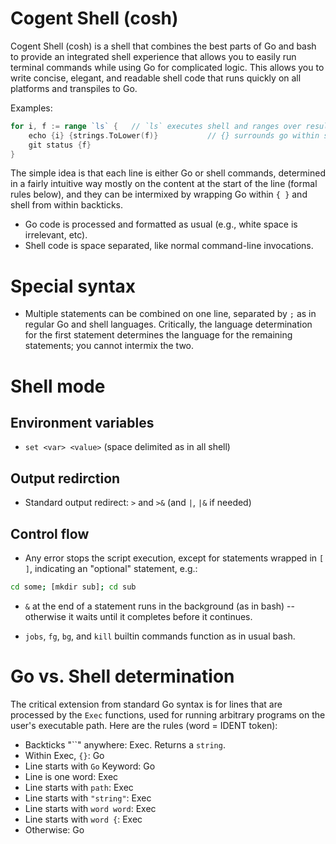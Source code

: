 # Cogent Shell (cosh)

Cogent Shell (cosh) is a shell that combines the best parts of Go and bash to provide an integrated shell experience that allows you to easily run terminal commands while using Go for complicated logic. This allows you to write concise, elegant, and readable shell code that runs quickly on all platforms and transpiles to Go.

Examples:

```go
for i, f := range `ls` {   // `ls` executes shell and ranges over result
    echo {i} {strings.ToLower(f)}           // {} surrounds go within shell
    git status {f}
}
```

The simple idea is that each line is either Go or shell commands, determined in a fairly intuitive way mostly on the content at the start of the line (formal rules below), and they can be intermixed by wrapping Go within `{ }` and shell from within backticks. 

* Go code is processed and formatted as usual (e.g., white space is irrelevant, etc).
* Shell code is space separated, like normal command-line invocations.

# Special syntax

* Multiple statements can be combined on one line, separated by `;` as in regular Go and shell languages.  Critically, the language determination for the first statement determines the language for the remaining statements; you cannot intermix the two.

# Shell mode

## Environment variables

* `set <var> <value>` (space delimited as in all shell)

## Output redirction

* Standard output redirect: `>` and `>&` (and `|`, `|&` if needed)

## Control flow

* Any error stops the script execution, except for statements wrapped in `[ ]`, indicating an "optional" statement, e.g.:

```sh
cd some; [mkdir sub]; cd sub
```

* `&` at the end of a statement runs in the background (as in bash) -- otherwise it waits until it completes before it continues.

* `jobs`, `fg`, `bg`, and `kill` builtin commands function as in usual bash.

# Go vs. Shell determination

The critical extension from standard Go syntax is for lines that are processed by the `Exec` functions, used for running arbitrary programs on the user's executable path.  Here are the rules (word = IDENT token):

* Backticks "``" anywhere:  Exec.  Returns a `string`.
* Within Exec, `{}`: Go
* Line starts with `Go` Keyword: Go
* Line is one word: Exec
* Line starts with `path`: Exec
* Line starts with `"string"`: Exec
* Line starts with `word word`: Exec
* Line starts with `word {`: Exec
* Otherwise: Go



